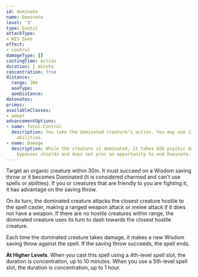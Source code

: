 ```yaml
---
id: dominate
name: Dominate
level: '3'
type: biotic
attackType:
- WIS Save
effect:
- control
damageType: []
castingTime: Action
duration: 1 minute
concentration: true
distance:
  range: 30m
  aoeType: 
  aoeDistance: 
detonates: 
primes: 
availableClasses:
- adept
advancementOptions:
- name: Total Control
  description: You take the dominated creature's action. You may use its spells and
    abilities.
- name: Damage
  description: While the creature is dominated, it takes 4d6 psychic damage at the end of its turn. This damage
    bypasses shields and does not proc an opportunity to end Dominate.
---
```

Target an organic creature within 30m. It must succeed on a Wisdom saving throw or it becomes Dominated (it is considered
charmed and can't use spells or abilities). If you or creatures that are friendly to you are fighting it, it has advantage
on the saving throw.

On its turn, the dominated creature attacks the closest creature hostile to the spell caster, making a ranged weapon
attack or melee attack if it does not have a weapon. If there are no hostile creatures within range, the dominated
creature uses its turn to dash towards the closest hostile creature.

Each time the dominated creature takes damage, it makes a new Wisdom saving throw against the spell. If the saving throw
succeeds, the spell ends.

__At Higher Levels__. When you cast this spell using a 4th-level spell slot, the duration is concentration, up to 10
minutes. When you use a 5th-level spell slot, the duration is concentration, up to 1 hour.